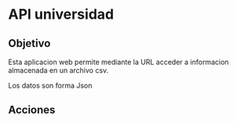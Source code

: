 # API universidad

##  Objetivo

Esta aplicacion web permite mediante la URL acceder a informacion almacenada en un archivo csv.

Los datos son forma Json 

## Acciones
